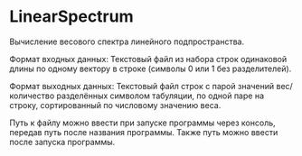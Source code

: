 # LinearSpectrum
Вычисление весового спектра линейного подпространства.


Формат входных данных:
Текстовый файл из набора строк одинаковой длины по одному вектору в строке (символы
0 или 1 без разделителей).

Формат выходных данных:
Текстовый файл строк с парой значений вес/количество разделённых символом
табуляции, по одной паре на строку, сортированный по числовому значению веса.

Путь к файлу можно ввести при запуске программы через консоль, передав путь после названия программы.
Также путь можно ввести после запуска программы.
